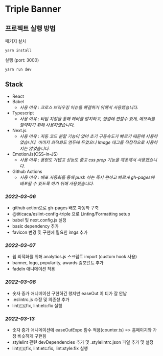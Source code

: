 # Triple Banner

## 프로젝트 실행 방법

패키지 설치

```
yarn install

```

실행 (port: 3000)

```
yarn run dev

```

## Stack

- React
- Babel
  - _사용 이유 : 크로스 브라우징 이슈를 해결하기 위해서 사용했습니다._
- Typescript
  - _사용 이유 : 타입 지정을 통해 에러를 방지하고, 협업에 편할수 있게, 메모리를 절약하기 위해 사용하였습니다._
- Next.js
  - _사용 이유 : 자동 코드 분할 기능이 있어 초기 구동속도가 빠르기 때문에 사용하였습니다. 이미지 최적화도 염두에 두었으나 Image 태그를 직접적으로 사용하지는 않았습니다._
- EmotionJs(CSS-in-JS)
  - _사용 이유 : 용량도 가볍고 성능도 좋고 css prop 기능을 제공해서 사용했습니다._
- Github Actions
  - _사용 이유 : 배포 자동화를 통해 push 하는 즉시 편하고 빠르게 gh-pages에 배포될 수 있도록 하기 위해 사용했습니다._

### _2022-03-06_

- github action으로 gh-pages 배포 자동화 구축
- @titicaca/eslint-config-triple 으로 Linting/Formatting setup
- babel 및 next.config.js 설정
- basic dependency 추가
- favicon 변경 및 구현에 필요한 imgs 추가

### _2022-03-07_

- 웹 최적화를 위해 analytics.js 스크립트 import (custom hook 사용)
- banner, logo, popularity, awards 컴포넌트 추가
- fadeIn 애니메이션 적용

### _2022-03-08_

- 숫자 증가 애니메이션 구현하긴 했지만 easeOut 이 티가 잘 안남
- .eslintrc.js 수정 및 의존성 추가
- lint:es:fix, lint:etc:fix 실행

### _2022-03-13_

- 숫자 증가 애니메이션에 easeOutExpo 함수 적용(counter.ts)
  => 홈페이지와 가장 비슷하게 구현됨
- stylelint 관련 devDependencies 추가 및 .stylelintrc.json 파일 추가 및 설정
- lint:es:fix, lint:etc:fix, lint:style:fix 실행

